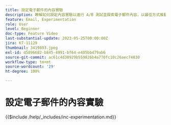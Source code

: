 ```yaml
---
title: 設定電子郵件的內容實驗
description: 瞭解如何設定內容實驗以進行 A/B 測試並探索電子郵件內容，以最佳方式推動您的業務目標。
feature: Email, Experimentation
role: User
level: Beginner
doc-type: Feature Video
last-substantial-update: 2023-05-25T00:00:00Z
jira: KT-11129
thumbnail: 3419893.jpeg
exl-id: d5896682-b845-4991-bf64-e405bbd79ab6
source-git-commit: ac61c4d30929b559826b4a770fc10c26aec74830
workflow-type: tm+mt
source-wordcount: '29'
ht-degree: 100%

---
```


# 設定電子郵件的內容實驗

{{$include /help/_includes/inc-experimentation.md}}
